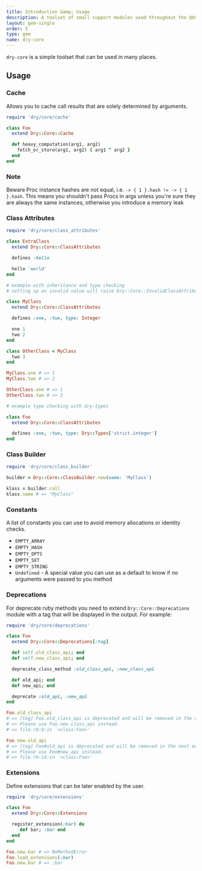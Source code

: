 ```yaml
---
title: Introduction &amp; Usage
description: A toolset of small support modules used throughout the @dry-rb & @rom-rb ecosystems
layout: gem-single
order: 5
type: gem
name: dry-core
---
```


`dry-core` is a simple toolset that can be used in many places.

## Usage

### Cache
Allows you to cache call results that are solely determined by arguments.

```ruby
require 'dry/core/cache'

class Foo
  extend Dry::Core::Cache

  def heavy_computation(arg1, arg2)
    fetch_or_store(arg1, arg2) { arg1 ^ arg2 }
  end
end
```

### Note

Beware Proc instance hashes are not equal, i.e. `-> { 1 }.hash != -> { 1 }.hash`.
This means you shouldn't pass Procs in args unless you're sure they are always the same instances, otherwise you introduce a memory leak

### Class Attributes

```ruby
require 'dry/core/class_attributes'

class ExtraClass
  extend Dry::Core::ClassAttributes

  defines :hello

  hello 'world'
end

# example with inheritance and type checking
# setting up an invalid value will raise Dry::Core::InvalidClassAttributeValue

class MyClass
  extend Dry::Core::ClassAttributes

  defines :one, :two, type: Integer

  one 1
  two 2
end

class OtherClass < MyClass
  two 3
end

MyClass.one # => 1
MyClass.two # => 2

OtherClass.one # => 1
OtherClass.two # => 3

# example type checking with dry-types

class Foo
  extend Dry::Core::ClassAttributes

  defines :one, :two, type: Dry::Types['strict.integer']
end
```

### Class Builder

```ruby
require 'dry/core/class_builder'

builder = Dry::Core::ClassBuilder.new(name: 'MyClass')

klass = builder.call
klass.name # => "MyClass"
```

### Constants
A list of constants you can use to avoid memory allocations or identity checks.

* `EMPTY_ARRAY`
* `EMPTY_HASH`
* `EMPTY_OPTS`
* `EMPTY_SET`
* `EMPTY_STRING`
* `Undefined` - A special value you can use as a default to know if no arguments were passed to you method

### Deprecations

For deprecate ruby methods you need to extend `Dry::Core::Deprecations` module
with a tag that will be displayed in the output. For example:

```ruby
require 'dry/core/deprecations'

class Foo
  extend Dry::Core::Deprecations[:tag]

  def self.old_class_api; end
  def self.new_class_api; end

  deprecate_class_method :old_class_api, :new_class_api

  def old_api; end
  def new_api; end

  deprecate :old_api, :new_api
end

Foo.old_class_api
# => [tag] Foo.old_class_api is deprecated and will be removed in the next major version
# => Please use Foo.new_class_api instead.
# => file.rb:9:in `<class:Foo>'

Foo.new.old_api
# => [tag] Foo#old_api is deprecated and will be removed in the next major version
# => Please use Foo#new_api instead.
# => file.rb:14:in `<class:Foo>'
```

### Extensions
Define extensions that can be later enabled by the user.

```ruby
require 'dry/core/extensions'

class Foo
  extend Dry::Core::Extensions

  register_extension(:bar) do
     def bar; :bar end
  end
end

Foo.new.bar # => NoMethodError
Foo.load_extensions(:bar)
Foo.new.bar # => :bar
```

